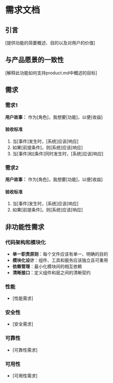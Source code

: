 # 需求文档

## 引言

[提供功能的简要概述、目的以及对用户的价值]

## 与产品愿景的一致性

[解释此功能如何支持product.md中概述的目标]

## 需求

### 需求1

**用户故事：** 作为[角色]，我想要[功能]，以便[收益]

#### 验收标准

1. 当[事件]发生时，[系统]应该[响应]
2. 如果[前提条件]，则[系统]应该[响应]
3. 当[事件]和[条件]同时发生时，[系统]应该[响应]

### 需求2

**用户故事：** 作为[角色]，我想要[功能]，以便[收益]

#### 验收标准

1. 当[事件]发生时，[系统]应该[响应]
2. 如果[前提条件]，则[系统]应该[响应]

## 非功能性需求

### 代码架构和模块化
- **单一职责原则**：每个文件应该有单一、明确的目的
- **模块化设计**：组件、工具和服务应该独立且可重用
- **依赖管理**：最小化模块间的相互依赖
- **清晰接口**：定义组件和层之间的清晰契约

### 性能
- [性能需求]

### 安全性
- [安全需求]

### 可靠性
- [可靠性需求]

### 可用性
- [可用性需求]